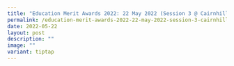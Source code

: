```yaml
---
title: "Education Merit Awards 2022: 22 May 2022 (Session 3 @ Cairnhill)"
permalink: /education-merit-awards-2022-22-may-2022-session-3-cairnhill/
date: 2022-05-22
layout: post
description: ""
image: ""
variant: tiptap
---
```

